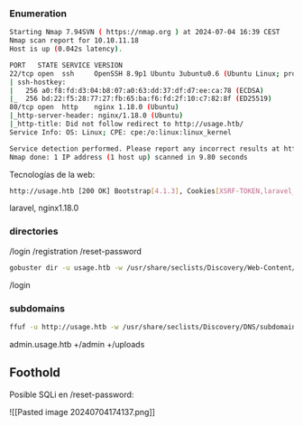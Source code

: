 ### Enumeration

```bash
Starting Nmap 7.94SVN ( https://nmap.org ) at 2024-07-04 16:39 CEST
Nmap scan report for 10.10.11.18
Host is up (0.042s latency).

PORT   STATE SERVICE VERSION
22/tcp open  ssh     OpenSSH 8.9p1 Ubuntu 3ubuntu0.6 (Ubuntu Linux; protocol 2.0)
| ssh-hostkey: 
|   256 a0:f8:fd:d3:04:b8:07:a0:63:dd:37:df:d7:ee:ca:78 (ECDSA)
|_  256 bd:22:f5:28:77:27:fb:65:ba:f6:fd:2f:10:c7:82:8f (ED25519)
80/tcp open  http    nginx 1.18.0 (Ubuntu)
|_http-server-header: nginx/1.18.0 (Ubuntu)
|_http-title: Did not follow redirect to http://usage.htb/
Service Info: OS: Linux; CPE: cpe:/o:linux:linux_kernel

Service detection performed. Please report any incorrect results at https://nmap.org/submit/ .
Nmap done: 1 IP address (1 host up) scanned in 9.80 seconds
```

Tecnologías de la web:

```bash
http://usage.htb [200 OK] Bootstrap[4.1.3], Cookies[XSRF-TOKEN,laravel_session], Country[RESERVED][ZZ], HTML5, HTTPServer[Ubuntu Linux][nginx/1.18.0 (Ubuntu)], HttpOnly[laravel_session], IP[10.10.11.18], Laravel, PasswordField[password], Title[Daily Blogs], UncommonHeaders[x-content-type-options], X-Frame-Options[SAMEORIGIN], X-XSS-Protection[1; mode=block], nginx[1.18.0]
```
laravel, nginx1.18.0

### directories

/login
/registration
/reset-password

``` bash
gobuster dir -u usage.htb -w /usr/share/seclists/Discovery/Web-Content/raft-medium-directories.txt --exclude-length 206
```
/login

### subdomains
```bash
ffuf -u http://usage.htb -w /usr/share/seclists/Discovery/DNS/subdomains-top1million-20000.txt -H 'Host: FUZZ.usage.htb' -fs 178
```

admin.usage.htb
+/admin
+/uploads


## Foothold

Posible SQLi en /reset-password:

![[Pasted image 20240704174137.png]]


